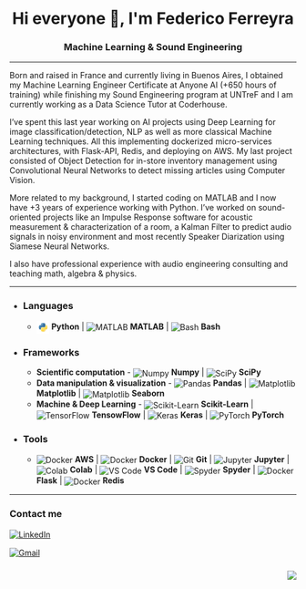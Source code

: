 <h1 align="center">Hi everyone 👋, I'm Federico Ferreyra </h1>
<h3 align="center">Machine Learning & Sound Engineering
</h3>

---

Born and raised in France and currently living in Buenos Aires, I obtained my Machine Learning Engineer Certificate at Anyone AI (+650 hours of training) while finishing my Sound Engineering program at UNTreF and I am currently working as a Data Science Tutor at Coderhouse.

I’ve spent this last year working on AI projects using Deep Learning for image classification/detection, NLP as well as more classical Machine Learning techniques. All this implementing dockerized micro-services architectures, with Flask-API, Redis, and deploying on AWS. My last project consisted of Object Detection for in-store inventory management using Convolutional Neural Networks to detect missing articles using Computer Vision.

More related to my background, I started coding on MATLAB and I now have +3 years of experience working with Python. I’ve worked on sound-oriented projects like an Impulse Response software for acoustic measurement & characterization of a room, a Kalman Filter to predict audio signals in noisy environment and most recently Speaker Diarization using Siamese Neural Networks. 

I also have professional experience with audio engineering consulting and teaching math, algebra & physics.

---

- <h3 align="left"> Languages</h3> 

  - <img align="center" alt="Python" width="22px" src="https://raw.githubusercontent.com/github/explore/80688e429a7d4ef2fca1e82350fe8e3517d3494d/topics/python/python.png" />  **Python** | <img align="center" alt="MATLAB" width="22px" src="https://upload.wikimedia.org/wikipedia/commons/2/21/Matlab_Logo.png" />  **MATLAB** | <img align="center" alt="Bash" width="22px" src="https://imgs.search.brave.com/QzK9M4F3TkAV8BdxNAvdBDENcNDsCKqmPy4RMQMGybs/rs:fit:300:300:1/g:ce/aHR0cHM6Ly9rZWVz/dGFsa3N0ZWNoLmNv/bS93cC1jb250ZW50/L3VwbG9hZHMvMjAx/OS8wOC9iYXNoLWxv/Z28tMzAweDMwMC5w/bmc"/> **Bash**
  
- <h3 align="left"> Frameworks</h3> 

  - **Scientific computation** - <img align="center" alt="Numpy" width="22px" src="https://cdn.worldvectorlogo.com/logos/numpy.svg" />  **Numpy** | <img align="center" alt="SciPy" width="22px" src="https://upload.wikimedia.org/wikipedia/commons/b/b2/SCIPY_2.svg" />  **SciPy**  
  - **Data manipulation & visualization** - <img align="center" alt="Pandas" width="22px" src="https://upload.wikimedia.org/wikipedia/commons/2/22/Pandas_mark.svg" />  **Pandas** | <img align="center" alt="Matplotlib" width="22px" src="https://upload.wikimedia.org/wikipedia/commons/8/84/Matplotlib_icon.svg" /> **Matplotlib** | <img align="center" alt="Matplotlib" width="22px" src="https://user-images.githubusercontent.com/315810/92161415-9e357100-edfe-11ea-917d-f9e33fd60741.png" />  **Seaborn**
  - **Machine & Deep Learning** - <img align="center" alt="Scikit-Learn" width="22px" src="https://upload.wikimedia.org/wikipedia/commons/0/05/Scikit_learn_logo_small.svg" />  **Scikit-Learn** | <img align="center" alt="TensorFlow" width="22px" src="https://upload.wikimedia.org/wikipedia/commons/2/2d/Tensorflow_logo.svg" />  **TensowFlow** | <img align="center" alt="Keras" width="22px" src="https://upload.wikimedia.org/wikipedia/commons/a/ae/Keras_logo.svg" />  **Keras** | <img align="center" alt="PyTorch" width="22px" src="https://upload.wikimedia.org/wikipedia/commons/1/10/PyTorch_logo_icon.svg" />  **PyTorch** 
  
- <h3 align="left"> Tools</h3> 

  - <img align="center" alt="Docker" width="22px" src="https://portal-api.handytec.mobi/api/v2/storage/show/marketing/vEApJOCPVlUa4XS6Ke8yYsW2aELmNziq.png"/>  **AWS** | <img align="center" alt="Docker" width="22px" src="https://cdn-icons-png.flaticon.com/512/919/919853.png"/>  **Docker** | <img align="center" alt="Git" width="22px" src="https://git-scm.com/images/logos/downloads/Git-Icon-1788C.png" /> **Git** | <img align="center" alt="Jupyter" width="22px" src="https://jupyter.org/assets/homepage/main-logo.svg"/> **Jupyter** | <img align="center" alt="Colab" width="22px" src="https://avatars.githubusercontent.com/u/38081706?v=4" /> **Colab**  | <img align="center" alt="VS Code" width="22px" src="https://upload.wikimedia.org/wikipedia/commons/9/9a/Visual_Studio_Code_1.35_icon.svg"/>  **VS Code** | <img align="center" alt="Spyder" width="22px" src="https://spyder-ide.github.io/lektor-icon/static/images/spyder-logo.svg"/>  **Spyder** | <img align="center" alt="Docker" width="22px" src="https://imgs.search.brave.com/uNg3bQhMDmi2X8SA0oU0U0wF9XqLnTKejaNJxpMMDo0/rs:fit:200:200:1/g:ce/aHR0cHM6Ly9oYWNr/ci5pby90dXRvcmlh/bHMvbGVhcm4tZmxh/c2svbG9nby9sb2dv/LWZsYXNrP3Zlcj0x/NTI3NTYxMDIw" /> **Flask** | <img align="center" alt="Docker" width="22px" src="https://imgs.search.brave.com/EaqybBssQ_nH7DtKxvblG1ZoUqiEybyHu-Yl-OdxORM/rs:fit:800:600:1/g:ce/aHR0cHM6Ly9jZG4u/ZnJlZWJpZXN1cHBs/eS5jb20vbG9nb3Mv/dGh1bWJzLzJ4L3Jl/ZGlzLWxvZ28ucG5n" /> **Redis**

---

<h3 align="left">Contact me</h3>
<p align="left">
<a href="https://www.linkedin.com/in/federico-ferreyra/" target="blank"><img align="center" src="https://raw.githubusercontent.com/rahuldkjain/github-profile-readme-generator/master/src/images/icons/Social/linked-in-alt.svg" alt="LinkedIn" height="30" width="30" /></a>  
<p align="left">
<a href="mailto:federicoferreyra65@gmail.com" target="blank"><img align="center" src="https://www.google.com/gmail/about/static-2.0/images/logo-gmail.png?fingerprint=c2eaf4aae389c3f885e97081bb197b97" alt="Gmail" height="30" width="30" /></a>
<h3 align="right"> 
  
  ![](https://komarev.com/ghpvc/?username=federico-ferreyra)  </h3>
